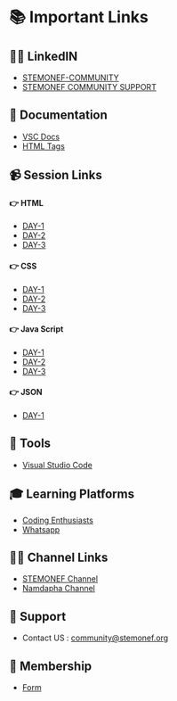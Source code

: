 # 📚 Important Links

## 🧑‍🏫 LinkedIN
- [STEMONEF-COMMUNITY](https://www.linkedin.com/company/stemonefcommunity/)
- [STEMONEF COMMUNITY SUPPORT](https://www.linkedin.com/showcase/stemonef-community-support-01/)

## 📖 Documentation
- [VSC Docs](https://code.visualstudio.com/docs)
- [HTML Tags](https://developer.mozilla.org/en-US/docs/Web/HTML)

## 📹 Session Links
  #### 👉 HTML
  - [DAY-1](https://www.youtube.com/watch?v=xEFiBHjTxk0)
  - [DAY-2](https://www.youtube.com/watch?v=UzyLBaAw1-0)
  - [DAY-3](https://www.youtube.com/watch?v=HWrEd5t4F08)

  #### 👉 CSS
  - [DAY-1](https://www.youtube.com/live/MDPF3JMKx8o)
  - [DAY-2](https://www.youtube.com/watch?v=1FCaO6kQbh4)
  - [DAY-3](https://www.youtube.com/watch?v=wSPzBlDcuv8&t=1729s)
  
  #### 👉 Java Script
  - [DAY-1](https://www.youtube.com/watch?v=goOARwcj-NY)
  - [DAY-2](https://www.youtube.com/watch?v=dPYu4uG57fY)
  - [DAY-3](https://www.youtube.com/watch?v=Q3wGEFtubrs)
  
  #### 👉 JSON
  - [DAY-1]([https://www.youtube.com/watch?v=goOARwcj-NY](https://www.youtube.com/watch?v=6Ore5WJnYao))

## 🔧 Tools
- [Visual Studio Code](https://code.visualstudio.com/download)

## 🎓 Learning Platforms
- [Coding Enthusiasts](https://chat.whatsapp.com/F7MAST874qH2TzkAZjYjSk)
- [Whatsapp](https://chat.whatsapp.com/KnaIexqqEymGHdz3O6KYlh)

## 🐦‍🔥 Channel Links
- [STEMONEF Channel](https://www.youtube.com/channel/UCVI1nHwDJIWu5jEouXidXuA)
- [Namdapha Channel](https://www.youtube.com/@Namdapha_IITM/streams)

## 🦹 Support
- Contact US : community@stemonef.org

## 📝 Membership
- [Form](https://forms.gle/MrCE384D9biGonZ66)

